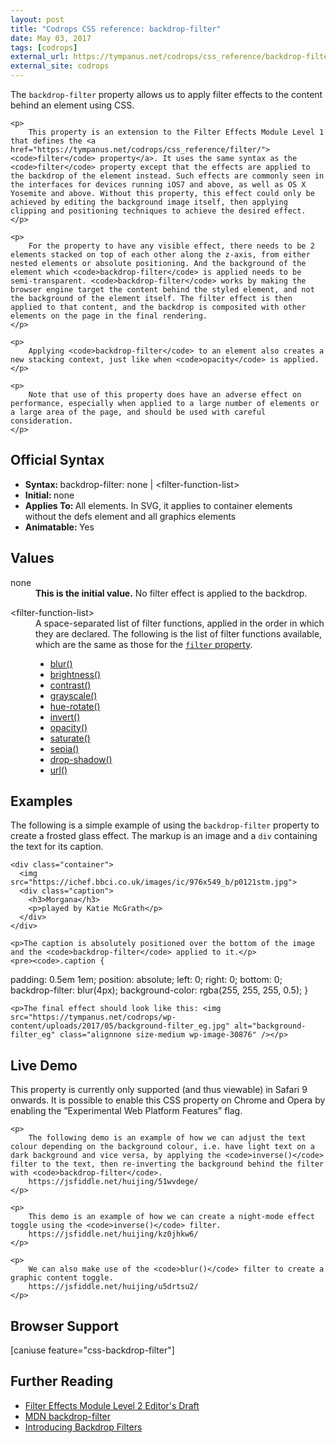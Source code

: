 ```yaml
---
layout: post
title: "Codrops CSS reference: backdrop-filter"
date: May 03, 2017
tags: [codrops]
external_url: https://tympanus.net/codrops/css_reference/backdrop-filter/
external_site: codrops
---
```

<div class="ct-cssref-description">
    <p>
        The <code>backdrop-filter</code> property allows us to apply filter effects to the content behind an element using CSS. 
    </p>

    <p>
        This property is an extension to the Filter Effects Module Level 1 that defines the <a href="https://tympanus.net/codrops/css_reference/filter/"><code>filter</code> property</a>. It uses the same syntax as the <code>filter</code> property except that the effects are applied to the backdrop of the element instead. Such effects are commonly seen in the interfaces for devices running iOS7 and above, as well as OS X Yosemite and above. Without this property, this effect could only be achieved by editing the background image itself, then applying clipping and positioning techniques to achieve the desired effect.
    </p>

    <p>
        For the property to have any visible effect, there needs to be 2 elements stacked on top of each other along the z-axis, from either nested elements or absolute positioning. And the background of the element which <code>backdrop-filter</code> is applied needs to be semi-transparent. <code>backdrop-filter</code> works by making the browser engine target the content behind the styled element, and not the background of the element itself. The filter effect is then applied to that content, and the backdrop is composited with other elements on the page in the final rendering.
    </p>

    <p>
        Applying <code>backdrop-filter</code> to an element also creates a new stacking context, just like when <code>opacity</code> is applied.
    </p>

    <p>
        Note that use of this property does have an adverse effect on performance, especially when applied to a large number of elements or a large area of the page, and should be used with careful consideration.
    </p>

</div>

<div class="ct-cssref-info" id="official-syntax">
    <h2>Official Syntax</h2>
    <ul>
        <li>
           <strong>Syntax: </strong> backdrop-filter: none | &lt;filter-function-list&gt;
        </li>
        <li>
            <strong>Initial: </strong> none
        </li>
        <li>
           <strong>Applies To: </strong> All elements. In SVG, it applies to container elements without the defs element and all graphics elements
        </li>
        <li>
           <strong>Animatable: </strong> Yes
        </li>
    </ul>
</div>

<div class="ct-cssref-values">
    <h2>Values</h2>
    <dl>
        <dt>none</dt>
        <dd>
            <strong>This is the initial value.</strong> No filter effect is applied to the backdrop.
        </dd>
    </dl>
    <dl>
        <dt>&lt;filter-function-list&gt;</dt>
        <dd>
            A space-separated list of filter functions, applied in the order in which they are declared. The following is the list of filter functions available, which are the same as those for the <a href="https://tympanus.net/codrops/css_reference/filter/"><code>filter</code> property</a>.
            <ul>
                <li><a href="https://tympanus.net/codrops/css_reference/filter#section_blur">blur()</a></li>
                <li><a href="https://tympanus.net/codrops/css_reference/filter#section_brightness">brightness()</a></li>
                <li><a href="https://tympanus.net/codrops/css_reference/filter#section_contrast">contrast()</a></li>
                <li><a href="https://tympanus.net/codrops/css_reference/filter#section_grayscale">grayscale()</a></li>
                <li><a href="https://tympanus.net/codrops/css_reference/filter#section_hue-rotate">hue-rotate()</a></li>
                <li><a href="https://tympanus.net/codrops/css_reference/filter#section_invert">invert()</a></li>
                <li><a href="https://tympanus.net/codrops/css_reference/filter#section_opacity">opacity()</a></li>
                <li><a href="https://tympanus.net/codrops/css_reference/filter#section_saturate">saturate()</a></li>
                <li><a href="https://tympanus.net/codrops/css_reference/filter#section_sepia">sepia()</a></li>
                <li><a href="https://tympanus.net/codrops/css_reference/filter#section_drop-shadow">drop-shadow()</a></li>
                <li><a href="https://tympanus.net/codrops/css_reference/filter#section_url">url()</a></li>
            </ul>
        </dd>
    </dl>
</div>

<div class="ct-cssref-examples">
    <h2>Examples</h2>
    <p>
        The following is a simple example of using the <code>backdrop-filter</code> property to create a frosted glass effect. The markup is an image and a <code>div</code> containing the text for its caption.
    </p>
    <pre><code>&lt;div class="container"&gt;
  &lt;img src="https://ichef.bbci.co.uk/images/ic/976x549_b/p0121stm.jpg"&gt;
  &lt;div class="caption"&gt;
    &lt;h3&gt;Morgana&lt;/h3&gt;
    &lt;p&gt;played by Katie McGrath&lt;/p&gt;
  &lt;/div&gt;
&lt;/div&gt;</code></pre>

    <p>The caption is absolutely positioned over the bottom of the image and the <code>backdrop-filter</code> applied to it.</p>
    <pre><code>.caption {
  padding: 0.5em 1em;
  position: absolute;
  left: 0;
  right: 0;
  bottom: 0;
  backdrop-filter: blur(4px);
  background-color: rgba(255, 255, 255, 0.5);
}</code></pre>
    
    <p>The final effect should look like this: <img src="https://tympanus.net/codrops/wp-content/uploads/2017/05/background-filter_eg.jpg" alt="background-filter_eg" class="alignnone size-medium wp-image-30876" /></p>

</div>

<div class="ct-cssref-demo">
    <h2>Live Demo</h2>
    <p>
        This property is currently only supported (and thus viewable) in Safari 9 onwards. It is possible to enable this CSS property on Chrome and Opera by enabling the ”Experimental Web Platform Features” flag.
    </p>

    <p>
        The following demo is an example of how we can adjust the text colour depending on the background colour, i.e. have light text on a dark background and vice versa, by applying the <code>inverse()</code> filter to the text, then re-inverting the background behind the filter with <code>backdrop-filter</code>.
        https://jsfiddle.net/huijing/51wvdege/
    </p>

    <p>
        This demo is an example of how we can create a night-mode effect toggle using the <code>inverse()</code> filter.
        https://jsfiddle.net/huijing/kz0jhkw6/
    </p>
    
    <p>
        We can also make use of the <code>blur()</code> filter to create a graphic content toggle.
        https://jsfiddle.net/huijing/u5drtsu2/
    </p>
</div>

<div class="ct-cssref-support" id="browser-support">
    <h2>Browser Support</h2>
    [caniuse feature="css-backdrop-filter"]
</div>

<div class="ct-cssref-further-reading">
    <h2>Further Reading</h2>
    <ul>
        <li>
           <a href="https://drafts.fxtf.org/filters-2/">Filter Effects Module Level 2 Editor's Draft</a> 
        </li>
        <li>
           <a href="https://developer.mozilla.org/en-US/docs/Web/CSS/backdrop-filter">MDN backdrop-filter</a> 
        </li>
        <li>
           <a href="https://webkit.org/blog/3632/introducing-backdrop-filters/">Introducing Backdrop Filters</a>
        </li>
    </ul>
</div>
